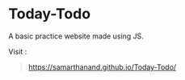 # Today-Todo

A basic practice website made using JS.

Visit : 

> https://samarthanand.github.io/Today-Todo/
